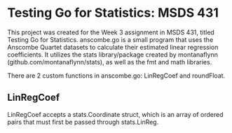 # Testing Go for Statistics: MSDS 431

This project was created for the Week 3 assignment in MSDS 431, titled Testing Go for Statistics. anscombe.go is a small program that uses the Anscombe Quartet datasets to calculate their estimated linear regression coefficients. It utilizes the stats library/package created by montanaflynn (github.com/montanaflynn/stats), as well as the fmt and math libraries.

There are 2 custom functions in anscombe.go: LinRegCoef and roundFloat.

## LinRegCoef

LinRegCoef accepts a stats.Coordinate struct, which is an array of ordered pairs that must first be passed through stats.LinReg. 